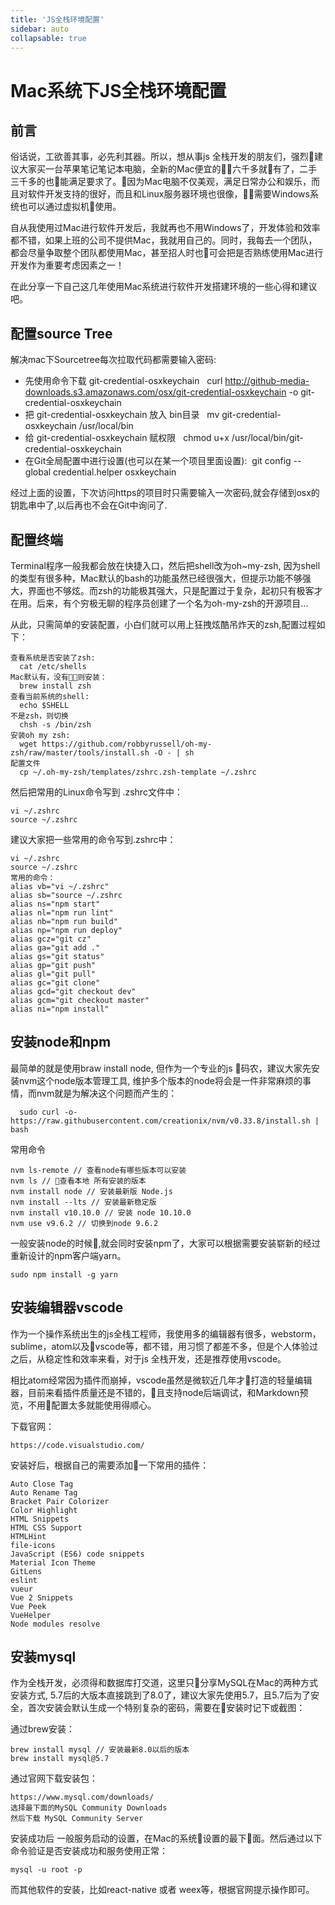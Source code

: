 ```yaml
---
title: 'JS全栈环境配置'
sidebar: auto
collapsable: true
---
```

# Mac系统下JS全栈环境配置

## 前言
俗话说，工欲善其事，必先利其器。所以，想从事js 全栈开发的朋友们，强烈建议大家买一台苹果笔记笔记本电脑，全新的Mac便宜的六千多就有了，二手三千多的也能满足要求了。因为Mac电脑不仅美观，满足日常办公和娱乐，而且对软件开发支持的很好，而且和Linux服务器环境也很像，需要Windows系统也可以通过虚拟机使用。

自从我使用过Mac进行软件开发后，我就再也不用Windows了，开发体验和效率都不错，如果上班的公司不提供Mac，我就用自己的。同时，我每去一个团队，都会尽量争取整个团队都使用Mac，甚至招人时也可会把是否熟练使用Mac进行开发作为重要考虑因素之一！

在此分享一下自己这几年使用Mac系统进行软件开发搭建环境的一些心得和建议吧。

## 配置source Tree
解决mac下Sourcetree每次拉取代码都需要输入密码:
- 先使用命令下载 git-credential-osxkeychain 
 curl http://github-media-downloads.s3.amazonaws.com/osx/git-credential-osxkeychain -o git-credential-osxkeychain
- 把 git-credential-osxkeychain 放入 bin目录  
mv git-credential-osxkeychain /usr/local/bin
- 给 git-credential-osxkeychain 赋权限  
chmod u+x /usr/local/bin/git-credential-osxkeychain
- 在Git全局配置中进行设置(也可以在某一个项目里面设置):  
git config --global credential.helper osxkeychain

经过上面的设置，下次访问https的项目时只需要输入一次密码,就会存储到osx的钥匙串中了,以后再也不会在Git中询问了.


## 配置终端
Terminal程序一般我都会放在快捷入口，然后把shell改为oh~my-zsh, 因为shell的类型有很多种，Mac默认的bash的功能虽然已经很强大，但提示功能不够强大，界面也不够炫。而zsh的功能极其强大，只是配置过于复杂，起初只有极客才在用。后来，有个穷极无聊的程序员创建了一个名为oh-my-zsh的开源项目...

从此，只需简单的安装配置，小白们就可以用上狂拽炫酷吊炸天的zsh,配置过程如下：

```
查看系统是否安装了zsh:
  cat /etc/shells 
Mac默认有，没有则安装：
  brew install zsh
查看当前系统的shell:
  echo $SHELL
不是zsh，则切换
  chsh -s /bin/zsh
安装oh my zsh:
  wget https://github.com/robbyrussell/oh-my-zsh/raw/master/tools/install.sh -O - | sh
配置文件
  cp ~/.oh-my-zsh/templates/zshrc.zsh-template ~/.zshrc
```

   然后把常用的Linux命令写到 .zshrc文件中：
```
vi ~/.zshrc
source ~/.zshrc
```
  建议大家把一些常用的命令写到.zshrc中：
```
vi ~/.zshrc
source ~/.zshrc
常用的命令：
alias vb="vi ~/.zshrc"
alias sb="source ~/.zshrc
alias ns="npm start"
alias nl="npm run lint"
alias nb="npm run build"
alias np="npm run deploy"
alias gcz="git cz"
alias ga="git add ."
alias gs="git status"
alias gp="git push"
alias gl="git pull"
alias gc="git clone"
alias gcd="git checkout dev"
alias gcm="git checkout master"
alias ni="npm install"
```

## 安装node和npm
最简单的就是使用braw install node, 但作为一个专业的js 码农，建议大家先安装nvm这个node版本管理工具, 维护多个版本的node将会是一件非常麻烦的事情，而nvm就是为解决这个问题而产生的：
```
  sudo curl -o- https://raw.githubusercontent.com/creationix/nvm/v0.33.8/install.sh | bash
```
常用命令
```
nvm ls-remote // 查看node有哪些版本可以安装
nvm ls // 查看本地 所有安装的版本
nvm install node // 安装最新版 Node.js
nvm install --lts // 安装最新稳定版
nvm install v10.10.0 // 安装 node 10.10.0
nvm use v9.6.2 // 切换到node 9.6.2
```
一般安装node的时候,就会同时安装npm了，大家可以根据需要安装崭新的经过重新设计的npm客户端yarn。
```
sudo npm install -g yarn
```

## 安装编辑器vscode 
作为一个操作系统出生的js全栈工程师，我使用多的编辑器有很多，webstorm，sublime，atom以及vscode等，都不错，用习惯了都差不多，但是个人体验过之后，从稳定性和效率来看，对于js 全栈开发，还是推荐使用vscode。

相比atom经常因为插件而崩掉，vscode虽然是微软近几年才打造的轻量编辑器，目前来看插件质量还是不错的，且支持node后端调试，和Markdown预览，不用配置太多就能使用得顺心。

下载官网：
```
https://code.visualstudio.com/
```
安装好后，根据自己的需要添加一下常用的插件：
```
Auto Close Tag
Auto Rename Tag
Bracket Pair Colorizer
Color Highlight
HTML Snippets
HTML CSS Support
HTMLHint
file-icons
JavaScript (ES6) code snippets
Material Icon Theme
GitLens 
eslint
vueur
Vue 2 Snippets
Vue Peek
VueHelper
Node modules resolve
```

## 安装mysql
作为全栈开发，必须得和数据库打交道，这里只分享MySQL在Mac的两种方式安装方式, 5.7后的大版本直接跳到了8.0了，建议大家先使用5.7，且5.7后为了安全，首次安装会默认生成一个特别复杂的密码，需要在安装时记下或截图：

通过brew安装：
```
brew install mysql // 安装最新8.0以后的版本
brew install mysql@5.7 
```
通过官网下载安装包：
```
https://www.mysql.com/downloads/
选择最下面的MySQL Community Downloads
然后下载 MySQL Community Server
```

安装成功后 一般服务启动的设置，在Mac的系统设置的最下面。然后通过以下命令验证是否安装成功和服务使用正常：
```
mysql -u root -p
```

而其他软件的安装，比如react-native 或者 weex等，根据官网提示操作即可。